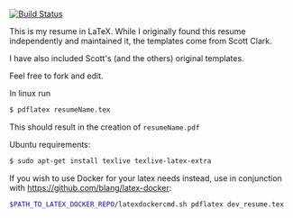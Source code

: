 [![Build Status](https://travis-ci.org/sc932/resume.svg?branch=master)](https://travis-ci.org/sc932/resume)

This is my resume in LaTeX. While I originally found this resume independently and maintained it, the templates come from Scott Clark.

I have also included Scott's (and the others) original templates.

Feel free to fork and edit.

In linux run

```bash
$ pdflatex resumeName.tex
```

This should result in the creation of `resumeName.pdf`

Ubuntu requirements:

```bash
$ sudo apt-get install texlive texlive-latex-extra
```

If you wish to use Docker for your latex needs instead, use in conjunction with https://github.com/blang/latex-docker:

```bash
$PATH_TO_LATEX_DOCKER_REPO/latexdockercmd.sh pdflatex dev_resume.tex
```
